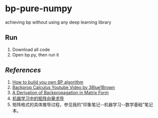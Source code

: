 # bp-pure-numpy
achieving bp without using any deep learning library

## Run 
1. Download all code
2. Open bp.py, then run it

## *References*  
1. [How to build you own BP algorithm](https://towardsdatascience.com/how-to-build-your-own-neural-network-from-scratch-in-python-68998a08e4f6)  
2. [Backprop Calculus Youtube Video by 3Blue1Brown](https://www.youtube.com/watch?v=tIeHLnjs5U8)  
3. [A Derivation of Backpropagation in Matrix Form](https://sudeepraja.github.io/Neural/)  
4. [机器学习中的矩阵向量求导](https://pan.baidu.com/s/10hISPTOHAd3ALHOLnuX6Mw)  
5. 矩阵格式的具体推导过程，参见我的“印象笔记--机器学习--数学基础”笔记本。
